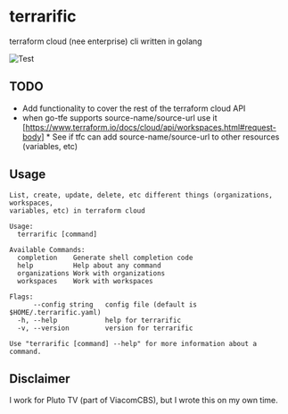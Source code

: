 # terrarific

terraform cloud (nee enterprise) cli written in golang

![Test](https://github.com/iggy/terrarific/workflows/Test/badge.svg?branch=master)

## TODO

* Add functionality to cover the rest of the terraform cloud API
* when go-tfe supports source-name/source-url use it [https://www.terraform.io/docs/cloud/api/workspaces.html#request-body]
        * See if tfc can add source-name/source-url to other resources (variables, etc)


## Usage

```text
List, create, update, delete, etc different things (organizations, workspaces, 
variables, etc) in terraform cloud

Usage:
  terrarific [command]

Available Commands:
  completion    Generate shell completion code
  help          Help about any command
  organizations Work with organizations
  workspaces    Work with workspaces

Flags:
      --config string   config file (default is $HOME/.terrarific.yaml)
  -h, --help            help for terrarific
  -v, --version         version for terrarific

Use "terrarific [command] --help" for more information about a command.
```

## Disclaimer

I work for Pluto TV (part of ViacomCBS), but I wrote this on my own time.
